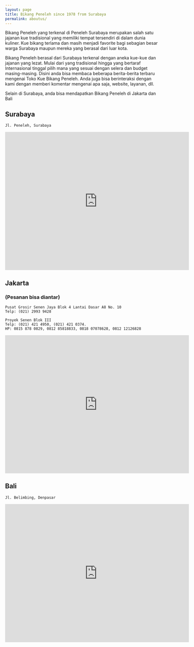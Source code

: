 ```yaml
---
layout: page
title: Bikang Peneleh since 1978 from Surabaya
permalink: aboutus/
---
```


Bikang Peneleh yang terkenal di Peneleh Surabaya merupakan salah satu jajanan kue tradisional yang  memiliki tempat tersendiri di dalam dunia kuliner. Kue bikang terlama dan masih menjadi favorite bagi sebagian besar warga Surabaya maupun mereka yang berasal dari luar kota.

Bikang Peneleh berasal dari Surabaya terkenal dengan aneka kue-kue dan jajanan yang lezat. Mulai dari yang tradisional hingga yang bertaraf Internasional tinggal pilih mana yang sesuai dengan selera dan budget masing-masing. Disini anda bisa membaca beberapa berita-berita terbaru mengenai Toko Kue Bikang Peneleh. Anda juga bisa berinteraksi dengan kami dengan memberi komentar mengenai apa saja, website, layanan, dll.

Selain di Surabaya, anda bisa mendapatkan Bikang Peneleh di Jakarta dan Bali


## Surabaya
```
Jl. Peneleh, Surabaya
```
<iframe src="https://www.google.com/maps/embed?pb=!1m18!1m12!1m3!1d3957.905749991996!2d112.73591631409391!3d-7.2515669947654855!2m3!1f0!2f0!3f0!3m2!1i1024!2i768!4f13.1!3m3!1m2!1s0x2dd7f941f1ac7feb%3A0xd4fcdc2737f110eb!2sBikang+cake+Peneleh!5e0!3m2!1sen!2s!4v1504519296100" width="600" height="450" frameborder="0" style="border:0" allowfullscreen></iframe><br>

## Jakarta
### (Pesanan bisa diantar)
```
Pusat Grosir Senen Jaya Blok 4 Lantai Dasar A8 No. 10
Telp: (021) 2993 9428
```
```
Proyek Senen Blok III
Telp: (021) 421 4950, (021) 421 0374.
HP: 0815 878 0829, 0812 85818833, 0818 07078628, 0812 12126828
```

<iframe src="https://www.google.com/maps/embed?pb=!1m18!1m12!1m3!1d3966.664080066394!2d106.84088471476886!3d-6.175705695528928!2m3!1f0!2f0!3f0!3m2!1i1024!2i768!4f13.1!3m3!1m2!1s0x0%3A0x192a0c035f8a9d86!2sBikang+Peneleh+Senen!5e0!3m2!1sen!2s!4v1504519029275" width="600" height="450" frameborder="0" style="border:0" allowfullscreen></iframe><br>

## Bali
```
Jl. Belimbing, Denpasar
```

<iframe src="https://www.google.com/maps/embed?pb=!1m18!1m12!1m3!1d3944.4057740569!2d115.2198373901206!3d-8.652902127454006!2m3!1f0!2f0!3f0!3m2!1i1024!2i768!4f13.1!3m3!1m2!1s0x2dd2409c39e4c113%3A0xe23f60bf3dae1759!2sBikang+Peneleh!5e0!3m2!1sen!2ssg!4v1519661993897" width="600" height="450" frameborder="0" style="border:0" allowfullscreen></iframe><br>